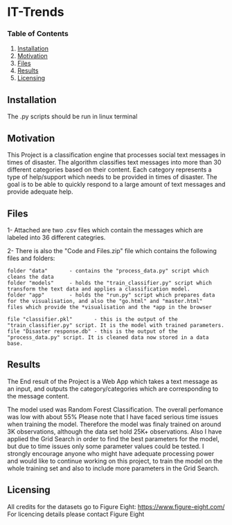 # IT-Trends

### Table of Contents

1. [Installation](#installation)
2. [Motivation](#motivation)
3. [Files](#files)
4. [Results](#results)
5. [Licensing](#licensing)

## Installation <a name="installation"></a>
The .py scripts should be run in linux terminal

## Motivation <a name="Motivation"></a>
This Project is a classification engine that processes social text messages in times of disaster. 
The algorithm classifies text messages into more than 30 different categories based on their content.
Each category represents a type of help/support which needs to be provided in times of disaster.
The goal is to be able to quickly respond to a large amount of text messages and provide adequate help.

## Files
1- Attached are two .csv files which contain the messages which are labeled into 36 different categries. 

2- There is also the "Code and Files.zip" file which contains the following files and folders:

    folder "data"       - contains the "process_data.py" script which cleans the data
    folder "models"     - holds the "train_classifier.py" script which transform the text data and applies a classification model.
    folder "app"        - holds the "run.py" script which prepares data for the visualisation, and also the "go.html" and "master.html"                           files which provide the *visualisation and the *app in the browser
    
    file "classifier.pkl"       - this is the output of the "train_classifier.py" script. It is the model with trained parameters.
    file "Disaster response.db" - this is the output of the "process_data.py" script. It is cleaned data now stored in a data base.

## Results
The End result of the Project is a Web App which takes a text message as an input, and outputs the category/categories which are corresponding to the message content.


The model used was Random Forest Classification. The overall perfomance was low with about 55%
Please note that I have faced serious time issues when training the model. Therefore the model was finaly trained on around 3K observations, although the data set hold 25K+ observations. Also I have applied the Grid Search in order to find the best parameters for the model, but due to time issues only some parameter values could be tested. I strongly encourage anyone who might have adequate processing power and would like to continue working on this project, to train the model on the whole training set and also to include more parameters in the Grid Search.

## Licensing <a name="Licensing"></a>
All credits for the datasets go to Figure Eight: https://www.figure-eight.com/
For licencing details please contact Figure Eight
